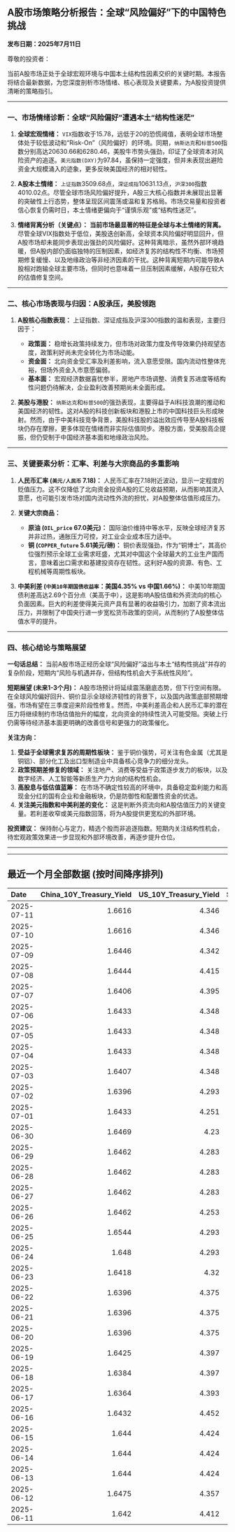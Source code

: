 ## A股市场策略分析报告：全球“风险偏好”下的中国特色挑战

**发布日期：2025年7月11日**

尊敬的投资者：

当前A股市场正处于全球宏观环境与中国本土结构性因素交织的关键时期。本报告将结合最新数据，为您深度剖析市场情绪、核心表现及关键要素，为A股投资提供清晰的策略指引。

---

### 一、市场情绪诊断：全球“风险偏好”遭遇本土“结构性迷茫”

1.  **全球宏观情绪：** `VIX`指数收于15.78，远低于20的恐慌阈值，表明全球市场整体处于较低波动和“Risk-On”（风险偏好）的环境。同期，`纳斯达克`和`标普500`指数分别高达20630.66和6280.46，美股牛市势头强劲，印证了全球资本对风险资产的追逐。`美元指数(DXY)`为97.84，虽保持一定强度，但并未表现出避险资金大规模涌入的迹象，更多反映美国经济的相对韧性。

2.  **A股本土情绪：** `上证指数`3509.68点，`深证成指`10631.13点，`沪深300`指数4010.02点。尽管全球市场风险偏好提升，A股三大核心指数并未展现出显著的突破性上行态势，整体呈现区间震荡或温和复苏格局。市场交易量和投资者信心恢复仍需时日，本土情绪更偏向于“谨慎乐观”或“结构性迷茫”。

3.  **情绪背离分析（关键点）：** **当前市场最显著的特征是全球与本土情绪的背离。** 尽管全球VIX指数处于低位，美股迭创新高，全球资本风险偏好明显回升，但A股市场却未能同步表现出强劲的风险偏好。这种背离暗示，虽然外部环境趋暖，但A股内部仍面临独特的压制因素，如经济复苏的结构性不均衡、市场预期修复缓慢、以及地缘政治等非经济因素的干扰。这种背离短期内可能导致A股相对跑输全球主要市场，但同时也意味着一旦压制因素缓解，A股存在较大的估值修复空间。

---

### 二、核心市场表现与归因：A股承压，美股领跑

1.  **A股核心指数表现：** 上证指数、深证成指及沪深300指数的温和表现，主要归因于：
    *   **政策面：** 稳增长政策持续发力，但市场对政策力度及传导效果仍持观望态度，政策利好尚未完全转化为市场动能。
    *   **资金面：** 北向资金受汇率及利差影响，流入意愿受限。国内流动性整体充裕，但场外资金入市意愿偏弱。
    *   **基本面：** 宏观经济数据喜忧参半，房地产市场调整、消费复苏进度等结构性问题仍待解决，企业盈利改善预期尚未全面形成。

2.  **美股与港股：** `纳斯达克`和`标普500`的强劲表现，主要得益于AI科技浪潮的推动和美国经济的韧性。这对A股的科技创新板块和港股上市的中国科技巨头形成映射。然而，由于中美科技竞争背景，美股科技股的溢出效应传导至A股科技板块仍存在摩擦，更多体现在情绪而非实际估值同步。港股方面，受美股高企提振，但仍受制于中国经济基本面和地缘政治风险。

---

### 三、关键要素分析：汇率、利差与大宗商品的多重影响

1.  **人民币汇率 (`美元/人民币` 7.18)：** 人民币汇率在7.18附近波动，显示一定程度的贬值压力。这不仅降低了北向资金投资A股的汇兑收益预期，从而影响其流入意愿，也可能引发市场对国内流动性外流的担忧，对A股整体估值形成压力。

2.  **关键大宗商品：**
    *   **原油 (`OIL_price` 67.0美元)：** 国际油价维持中等水平，反映全球经济复苏并非过热，通胀压力可控，对工业企业成本压力适中。
    *   **铜 (`COPPER_future` 5.61美元/磅)：** 铜价表现强劲，作为“铜博士”，其高价位强烈预示全球工业需求旺盛，尤其对中国这个全球最大的工业生产国而言，意味着出口需求和基建投资存在韧性。这利好A股的资源、有色、工程机械等周期性板块。

3.  **中美利差 (`中美10年期国债收益率`：美国4.35% vs 中国1.66%)：** 中美10年期国债利差高达2.69个百分点（美高于中），这是影响A股估值和外资流向的核心负面因素。巨大的利差使得美元资产具有显著的收益吸引力，加剧了资本流出压力，并限制了中国央行进一步宽松货币政策的空间，从而制约了A股整体估值水平的提升。

---

### 四、核心结论与策略展望

**一句话总结：** 当前A股市场正经历全球“风险偏好”溢出与本土“结构性挑战”并存的复杂阶段，短期内“风险与机遇并存，但结构性机会大于系统性风险”。

**短期展望 (未来1-3个月)：** A股市场预计将延续震荡磨底态势，但下行空间有限。在全球风险偏好回升、铜价显示全球经济韧性的背景下，以及国内政策底部预期增强，市场有望在三季度迎来阶段性修复。然而，中美利差高企和人民币汇率的潜在压力将继续制约市场估值抬升的幅度，北向资金的持续性流入可能受阻。突破上行仍需等待经济基本面更明确的改善信号和更强力的政策催化。

**关注方向：**

1.  **受益于全球需求复苏的周期性板块：** 鉴于铜价强势，可关注有色金属（尤其是铜铝）、部分化工及出口型制造业中具备核心竞争力的细分龙头。
2.  **政策预期差修复的领域：** 关注地产、消费等受益于政策逐步发力的板块，以及数字经济、人工智能等新质生产力方向的结构性机会。
3.  **高股息与低估值蓝筹：** 在市场不确定性较高的环境中，具备稳定盈利能力和高现金分红的国有企业和金融板块，仍是防御性和配置性资金的优选。
4.  **关注美元指数和中美利差的变化：** 这是判断外资流向和A股估值压力的关键变量。若利差收窄或美元指数回落，将为A股提供更宽松的外部环境。

**投资建议：** 保持耐心与定力，精选个股而非追逐指数。短期内关注结构性机会，待宏观政策效果进一步显现和外部环境改善，再逐步提升仓位。

---

---

## 最近一个月全部数据 (按时间降序排列)

| Date       |   China_10Y_Treasury_Yield |   US_10Y_Treasury_Yield |   Shanghai_Composite_Index |   CSI_300_Index |   Shenzhen_Component_Index |   GOLD_spot_price |   OIL_price |   ALUMINUM_future |   BTC_price |   USD_CNY_exchange_rate |   Commodity_Index_ETF |   US_Dollar_Index |   ETH_price |   LEAN_HOGS_future |   COPPER_future |   High_Yield_Bond_ETF |   LIVE_CATTLE_future |   GOLD_near_month_future |   NATURAL_GAS_future |   PLATINUM_future |   SILVER_future |   Long_Term_Treasury_ETF |   CORN_future |   SOYBEANS_future |   WHEAT_future |   SP500_close |   NASDAQ_close |   VIX_close |   GOLD_basis_spot_vs_near |
|:-----------|---------------------------:|------------------------:|---------------------------:|----------------:|---------------------------:|------------------:|------------:|------------------:|------------:|------------------------:|----------------------:|------------------:|------------:|-------------------:|----------------:|----------------------:|---------------------:|-------------------------:|---------------------:|------------------:|----------------:|-------------------------:|--------------:|------------------:|---------------:|--------------:|---------------:|------------:|--------------------------:|
| 2025-07-11 |                     1.6616 |                   4.346 |                    3509.68 |         4010.02 |                    10631.1 |            3341.9 |       67    |           2547.5  |      116506 |                  7.18   |                 22.22 |            97.838 |     2965.06 |            106.25  |          5.606  |               80.13   |              219.075 |                   3396.5 |                3.366 |            1415   |          37.81  |                  86.99   |        417    |           1016    |         555    |       6280.46 |        20630.7 |       15.78 |                  -54.6001 |
| 2025-07-10 |                     1.6616 |                   4.346 |                    3509.68 |         4010.02 |                    10631.1 |            3341.9 |       67    |           2547.5  |      111327 |                  7.18   |                 22.22 |            97.838 |     2770.78 |            106.25  |          5.606  |               80.13   |              219.075 |                   3396.5 |                3.366 |            1415   |          37.81  |                  86.99   |        417    |           1016    |         555    |       6280.46 |        20630.7 |       15.78 |                  -54.6001 |
| 2025-07-09 |                     1.6446 |                   4.342 |                    3493.05 |         3991.4  |                    10581.8 |            3311.6 |       68.38 |           2486.25 |      111327 |                  7.1738 |                 22.29 |            97.47  |     2770.78 |            107.1   |          5.4435 |               80.21   |              219.775 |                   3321   |                3.214 |            1370.6 |          36.351 |                  86.93   |        412.5  |           1012.25 |         542.75 |       6263.26 |        20611.3 |       15.94 |                   -9.3999 |
| 2025-07-08 |                     1.6444 |                   4.415 |                    3497.48 |         3998.45 |                    10588.4 |            3307   |       68.33 |           2469.5  |      108950 |                  7.1744 |                 22.33 |            97.51  |     2615.51 |            106.975 |          5.645  |               79.99   |              219.975 |                   3316.9 |                3.34  |            1376.6 |          36.472 |                  86.03   |        411    |           1024.25 |         543    |       6225.52 |        20418.5 |       16.81 |                   -9.8999 |
| 2025-07-07 |                     1.6406 |                   4.395 |                    3473.13 |         3965.18 |                    10435.5 |            3332.2 |       67.93 |           2467.25 |      108300 |                  7.1649 |                 22.26 |            97.48  |     2543.01 |            106.95  |          4.9845 |               80.1    |              215.9   |                   3342.8 |                3.412 |            1361.8 |          36.615 |                  86.14   |        418    |           1031.75 |         539.75 |       6229.98 |        20412.5 |       17.79 |                  -10.6001 |
| 2025-07-06 |                     1.6433 |                   4.348 |                    3472.32 |         3982.2  |                    10508.8 |            3332.5 |       66.5  |           2524.75 |      109232 |                  7.1649 |                 22.28 |            97.18  |     2571.24 |            107.975 |          5.0185 |               80.37   |              214.05  |                   3346.4 |                3.387 |            1382.5 |          36.775 |                  86.97   |        431.5  |           1056.25 |         547.75 |       6279.35 |        20601.1 |       16.38 |                  -13.8999 |
| 2025-07-05 |                     1.6433 |                   4.348 |                    3472.32 |         3982.2  |                    10508.8 |            3332.5 |       66.5  |           2524.75 |      108231 |                  7.1649 |                 22.28 |            97.18  |     2517.28 |            107.975 |          5.0185 |               80.37   |              214.05  |                   3346.4 |                3.387 |            1382.5 |          36.775 |                  86.97   |        431.5  |           1056.25 |         547.75 |       6279.35 |        20601.1 |       16.38 |                  -13.8999 |
| 2025-07-04 |                     1.6433 |                   4.348 |                    3472.32 |         3982.2  |                    10508.8 |            3332.5 |       66.5  |           2524.75 |      108034 |                  7.1649 |                 22.28 |            97.18  |     2508.52 |            107.975 |          5.0185 |               80.37   |              214.05  |                   3346.4 |                3.387 |            1382.5 |          36.775 |                  86.97   |        431.5  |           1056.25 |         547.75 |       6279.35 |        20601.1 |       16.38 |                  -13.8999 |
| 2025-07-03 |                     1.6407 |                   4.348 |                    3461.15 |         3968.07 |                    10534.6 |            3331.6 |       67    |           2524.75 |      109648 |                  7.1649 |                 22.28 |            97.18  |     2591.01 |            107.975 |          5.097  |               80.37   |              214.05  |                   3342.9 |                3.409 |            1372   |          36.784 |                  86.97   |        431.5  |           1056.25 |         547.75 |       6279.35 |        20601.1 |       16.38 |                  -11.2998 |
| 2025-07-02 |                     1.6396 |                   4.293 |                    3454.79 |         3943.69 |                    10412.6 |            3348   |       67.45 |           2530    |      108859 |                  7.1645 |                 22.29 |            96.78  |     2571.34 |            109.65  |          5.149  |               80.32   |              212.45  |                   3359.7 |                3.488 |            1421   |          36.426 |                  87.58   |        429.25 |           1050.5  |         556    |       6227.42 |        20393.1 |       16.64 |                  -11.7    |
| 2025-07-01 |                     1.6433 |                   4.251 |                    3457.75 |         3942.76 |                    10476.3 |            3336.7 |       65.45 |           2518.25 |      105698 |                  7.1636 |                 21.93 |            96.82  |     2405.79 |            109     |          5.048  |               80.17   |              210.75  |                   3349.8 |                3.415 |            1345.9 |          36.082 |                  88.14   |        420    |           1024.75 |         537.25 |       6198.01 |        20202.9 |       16.83 |                  -13.1001 |
| 2025-06-30 |                     1.6469 |                   4.23  |                    3444.43 |         3936.08 |                    10465.1 |            3294.4 |       65.11 |           2515.25 |      107135 |                  7.1721 |                 21.81 |            96.88  |     2486.46 |            110.1   |          5.03   |               80.271  |              225.875 |                   3307.7 |                3.456 |            1334   |          35.852 |                  87.922  |        420.5  |           1024.25 |         528.75 |       6204.95 |        20369.7 |       16.73 |                  -13.3    |
| 2025-06-29 |                     1.6462 |                   4.283 |                    3424.23 |         3921.76 |                    10378.5 |            3273.7 |       65.52 |           2507.5  |      108386 |                  7.1675 |                 21.8  |            97.4   |     2500.96 |            113.25  |          5.0685 |               79.9625 |              224.75  |                   3287.6 |                3.739 |            1340.9 |          36.037 |                  87.0652 |        417.5  |           1027.75 |         524.75 |       6173.07 |        20273.5 |       16.32 |                  -13.9001 |
| 2025-06-28 |                     1.6462 |                   4.283 |                    3424.23 |         3921.76 |                    10378.5 |            3273.7 |       65.52 |           2507.5  |      107328 |                  7.1675 |                 21.8  |            97.4   |     2437.11 |            113.25  |          5.0685 |               79.9625 |              224.75  |                   3287.6 |                3.739 |            1340.9 |          36.037 |                  87.0652 |        417.5  |           1027.75 |         524.75 |       6173.07 |        20273.5 |       16.32 |                  -13.9001 |
| 2025-06-27 |                     1.6462 |                   4.283 |                    3424.23 |         3921.76 |                    10378.5 |            3273.7 |       65.52 |           2507.5  |      107088 |                  7.1675 |                 21.8  |            97.4   |     2423.87 |            113.25  |          5.0685 |               79.9625 |              224.75  |                   3287.6 |                3.739 |            1340.9 |          36.037 |                  87.0652 |        417.5  |           1027.75 |         524.75 |       6173.07 |        20273.5 |       16.32 |                  -13.9001 |
| 2025-06-26 |                     1.6462 |                   4.253 |                    3448.45 |         3946.02 |                    10343.5 |            3333.5 |       65.24 |           2510.5  |      106960 |                  7.1764 |                 21.91 |            97.15  |     2416.15 |            112.325 |          5.0655 |               80.0023 |              221.7   |                   3333.5 |                3.261 |            1399.8 |          36.586 |                  87.6231 |        409.5  |           1022.75 |         521    |       6141.02 |        20167.9 |       16.59 |                    0      |
| 2025-06-25 |                     1.6544 |                   4.293 |                    3455.97 |         3960.07 |                    10393.7 |            3327.1 |       64.92 |           2497.25 |      107361 |                  7.1713 |                 21.83 |            97.68  |     2419.31 |            112.825 |          4.913  |               79.7734 |              221.6   |                   3327.1 |                3.406 |            1329.6 |          36.085 |                  87.1848 |        410.25 |           1025.25 |         528.25 |       6092.16 |        19973.6 |       16.76 |                    0      |
| 2025-06-24 |                     1.648  |                   4.293 |                    3420.57 |         3904.03 |                    10217.6 |            3317.4 |       64.37 |           2507.75 |      106046 |                  7.179  |                 21.86 |            97.86  |     2448.01 |            112.225 |          4.867  |               79.7933 |              221.6   |                   3317.4 |                3.537 |            1304.2 |          35.701 |                  87.0752 |        416.25 |           1046.75 |         535.75 |       6092.18 |        19912.5 |       17.48 |                    0      |
| 2025-06-23 |                     1.6418 |                   4.32  |                    3381.58 |         3857.9  |                    10048.4 |            3377.7 |       68.51 |           2528.5  |      105578 |                  7.188  |                 22.4  |            98.42  |     2421.82 |            113.45  |          4.843  |               79.5743 |              222.3   |                   3377.7 |                3.698 |            1283.4 |          36.153 |                  86.4475 |        419.25 |           1058.75 |         552.75 |       6025.17 |        19631   |       19.83 |                    0      |
| 2025-06-22 |                     1.6396 |                   4.375 |                    3359.9  |         3846.64 |                    10005   |            3368.1 |       74.93 |           2470.75 |      100987 |                  7.188  |                 23.26 |            98.71  |     2228.21 |            112.775 |          4.826  |               79.425  |              223.025 |                   3368.1 |                3.847 |            1263.7 |          35.976 |                  86.1685 |        428.75 |           1068    |         567.75 |       5967.84 |        19447.4 |       20.62 |                    0      |
| 2025-06-21 |                     1.6396 |                   4.375 |                    3359.9  |         3846.64 |                    10005   |            3368.1 |       74.93 |           2470.75 |      102257 |                  7.188  |                 23.26 |            98.71  |     2300.5  |            112.775 |          4.826  |               79.425  |              223.025 |                   3368.1 |                3.847 |            1263.7 |          35.976 |                  86.1685 |        428.75 |           1068    |         567.75 |       5967.84 |        19447.4 |       20.62 |                    0      |
| 2025-06-20 |                     1.6396 |                   4.375 |                    3359.9  |         3846.64 |                    10005   |            3368.1 |       74.93 |           2470.75 |      103310 |                  7.188  |                 23.26 |            98.71  |     2407.3  |            112.775 |          4.826  |               79.425  |              223.025 |                   3368.1 |                3.847 |            1263.7 |          35.976 |                  86.1685 |        428.75 |           1068    |         567.75 |       5967.84 |        19447.4 |       20.62 |                    0      |
| 2025-06-19 |                     1.6425 |                   4.397 |                    3362.11 |         3843.09 |                    10052   |            3389.8 |       75.14 |           2503.75 |      104684 |                  7.1888 |                 23.14 |            98.91  |     2521.65 |            112.175 |          4.845  |               79.1762 |              224.3   |                   3389.8 |                3.989 |            1311.5 |          36.866 |                  86.3279 |        433.5  |           1074.75 |         574.25 |       5980.87 |        19546.3 |       20.14 |                    0      |
| 2025-06-18 |                     1.6384 |                   4.397 |                    3388.81 |         3874.97 |                    10175.6 |            3389.8 |       75.14 |           2503.75 |      104883 |                  7.1845 |                 23.14 |            98.91  |     2524.3  |            112.175 |          4.845  |               79.1762 |              224.3   |                   3389.8 |                3.989 |            1311.5 |          36.866 |                  86.3279 |        433.5  |           1074.75 |         574.25 |       5980.87 |        19546.3 |       20.14 |                    0      |
| 2025-06-17 |                     1.6364 |                   4.393 |                    3387.41 |         3870.38 |                    10151.4 |            3386.6 |       74.84 |           2479.5  |      104601 |                  7.179  |                 23.08 |            98.82  |     2510.76 |            111.65  |          4.8005 |               79.0567 |              223.25  |                   3386.6 |                3.851 |            1260.1 |          37.09  |                  86.1785 |        431.5  |           1074    |         549    |       5982.72 |        19521.1 |       21.6  |                    0      |
| 2025-06-16 |                     1.6432 |                   4.452 |                    3388.73 |         3873.8  |                    10163.5 |            3396.4 |       71.77 |           2441    |      106797 |                  7.181  |                 22.6  |            98     |     2540.6  |            111.8   |          4.8265 |               79.1463 |              227.025 |                   3396.4 |                3.748 |            1251.5 |          36.379 |                  85.1424 |        434.75 |           1069.75 |         536.5  |       6033.11 |        19701.2 |       19.11 |                    0      |
| 2025-06-15 |                     1.644  |                   4.424 |                    3377    |         3864.18 |                    10122.1 |            3431.2 |       72.98 |           2436    |      105552 |                  7.1928 |                 22.65 |            98.18  |     2546.84 |            103.7   |          4.803  |               78.9871 |              225.1   |                   3431.2 |                3.581 |            1210.8 |          36.281 |                  86.0091 |        444.5  |           1069.75 |         543.75 |       5976.97 |        19406.8 |       20.82 |                    0      |
| 2025-06-14 |                     1.644  |                   4.424 |                    3377    |         3864.18 |                    10122.1 |            3431.2 |       72.98 |           2436    |      105472 |                  7.1928 |                 22.65 |            98.18  |     2533.44 |            103.7   |          4.803  |               78.9871 |              225.1   |                   3431.2 |                3.581 |            1210.8 |          36.281 |                  86.0091 |        444.5  |           1069.75 |         543.75 |       5976.97 |        19406.8 |       20.82 |                    0      |
| 2025-06-13 |                     1.644  |                   4.424 |                    3377    |         3864.18 |                    10122.1 |            3431.2 |       72.98 |           2436    |      106091 |                  7.1928 |                 22.65 |            98.18  |     2579.49 |            103.7   |          4.803  |               78.9871 |              225.1   |                   3431.2 |                3.581 |            1210.8 |          36.281 |                  86.0091 |        444.5  |           1069.75 |         543.75 |       5976.97 |        19406.8 |       20.82 |                    0      |
| 2025-06-12 |                     1.6475 |                   4.357 |                    3402.66 |         3892.2  |                    10234.3 |            3380.9 |       68.04 |           2439.75 |      105929 |                  7.1928 |                 21.97 |            97.92  |     2651.8  |            103.65  |          4.8215 |               79.2259 |              228.2   |                   3380.9 |                3.492 |            1272.7 |          36.213 |                  86.846  |        438.5  |           1042.25 |         526.5  |       6045.26 |        19662.5 |       18.02 |                    0      |
| 2025-06-11 |                     1.642  |                   4.412 |                    3402.32 |         3894.63 |                    10246   |            3321.3 |       68.15 |           2443    |      108687 |                  7.1802 |                 21.97 |            98.63  |     2773.53 |            103.375 |          4.801  |               79.1364 |              227.825 |                   3321.3 |                3.507 |            1258.1 |          36.166 |                  85.8198 |        437    |           1050.5  |         534.25 |       6022.24 |        19615.9 |       17.26 |                    0      |